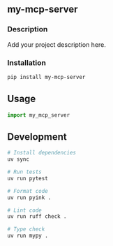 ## my-mcp-server

### Description

Add your project description here.

### Installation

```bash
pip install my-mcp-server
```

## Usage

```python
import my_mcp_server
```

## Development

```bash
# Install dependencies
uv sync

# Run tests
uv run pytest

# Format code
uv run pyink .

# Lint code
uv run ruff check .

# Type check
uv run mypy .
```
